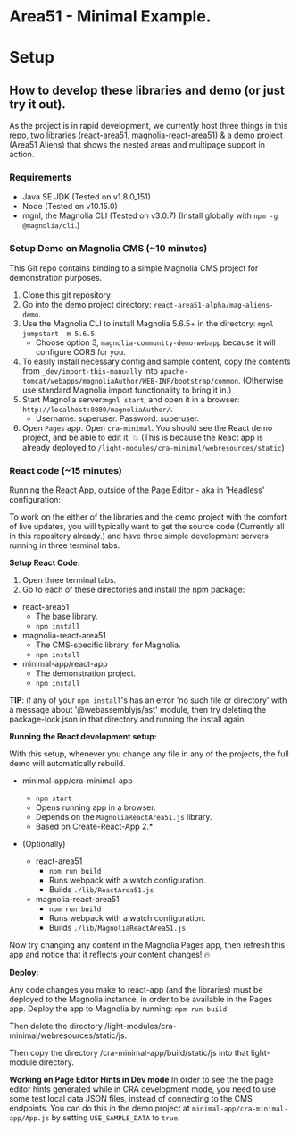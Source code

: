 # Area51 - Minimal Example.

# Setup

## How to develop these libraries and demo (or just try it out).

As the project is in rapid development, we currently host three things in this repo, two libraries (react-area51, magnolia-react-area51) & a demo project (Area51 Aliens) that shows the nested areas and multipage support in action.

### Requirements

- Java SE JDK (Tested on v1.8.0_151)
- Node (Tested on v10.15.0)
- mgnl, the Magnolia CLI (Tested on v3.0.7) (Install globally with `npm -g @magnolia/cli`.)

### Setup Demo on Magnolia CMS (~10 minutes)

This Git repo contains binding to a simple Magnolia CMS project for demonstration purposes.

1. Clone this git repository
2. Go into the demo project directory: `react-area51-alpha/mag-aliens-demo`.
3. Use the Magnolia CLI to install Magnolia 5.6.5+ in the directory: `mgnl jumpstart -m 5.6.5`.
   - Choose option 3, `magnolia-community-demo-webapp` because it will configure CORS for you.
4. To easily install necessary config and sample content, copy the contents from `_dev/import-this-manually` into `apache-tomcat/webapps/magnoliaAuthor/WEB-INF/bootstrap/common`. (Otherwise use standard Magnolia import functionality to bring it in.)
5. Start Magnolia server:`mgnl start`, and open it in a browser: `http://localhost:8080/magnoliaAuthor/`.
   - Username: superuser. Password: superuser.
6. Open `Pages` app. Open `cra-minimal`. You should see the React demo project, and be able to edit it! :boom: (This is because the React app is already deployed to `/light-modules/cra-minimal/webresources/static`)

### React code (~15 minutes)

Running the React App, outside of the Page Editor - aka in 'Headless' configuration:

To work on the either of the libraries and the demo project with the comfort of live updates, you will typically want to get the source code (Currently all in this repository already.) and have three simple development servers running in three terminal tabs.

**Setup React Code:**

1. Open three terminal tabs.
2. Go to each of these directories and install the npm package:

- react-area51
  - The base library.
  - `npm install`
- magnolia-react-area51
  - The CMS-specific library, for Magnolia.
  - `npm install`
- minimal-app/react-app
  - The demonstration project.
  - `npm install`

**TIP**: if any of your `npm install`'s has an error 'no such file or directory' with a message about '@webassemblyjs/ast' module, then try deleting the package-lock.json in that directory and running the install again.

**Running the React development setup:**

With this setup, whenever you change any file in any of the projects, the full demo will automatically rebuild.

- minimal-app/cra-minimal-app

  - `npm start`
  - Opens running app in a browser.
  - Depends on the `MagnoliaReactArea51.js` library.
  - Based on Create-React-App 2.\*

- (Optionally)
  - react-area51
    - `npm run build`
    - Runs webpack with a watch configuration.
    - Builds `./lib/ReactArea51.js`
  - magnolia-react-area51
    - `npm run build`
    - Runs webpack with a watch configuration.
    - Builds `./lib/MagnoliaReactArea51.js`

Now try changing any content in the Magnolia Pages app, then refresh this app and notice that it reflects your content changes! :fire:

**Deploy:**

Any code changes you make to react-app (and the libraries) must be deployed to the Magnolia instance, in order to be available in the Pages app. Deploy the app to Magnolia by running:
`npm run build`

Then delete the directory /light-modules/cra-minimal/webresources/static/js.

Then copy the directory /cra-minimal-app/build/static/js into that light-module directory.

**Working on Page Editor Hints in Dev mode**
In order to see the the page editor hints generated while in CRA development mode, you need to use some test local data JSON files, instead of connecting to the CMS endpoints. You can do this in the demo project at `minimal-app/cra-minimal-app/App.js` by setting `USE_SAMPLE_DATA` to `true`.
